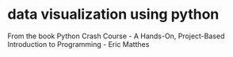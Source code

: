 # data visualization using python
From the book Python Crash Course - A Hands-On, Project-Based Introduction to Programming - Eric Matthes
